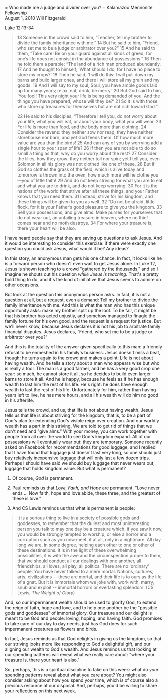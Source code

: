 = Who made me a judge and divider over you? =
Kalamazoo Mennonite Fellowship  
August 1, 2010 
Will Fitzgerald 

Luke 12:13-34

> 13 Someone in the crowd said to him, “Teacher, tell my brother to divide the family inheritance with me.” 14 But he said to him, “Friend, who set me to be a judge or arbitrator over you?” 15 And he said to them, “Take care! Be on your guard against all kinds of greed; for one’s life does not consist in the abundance of possessions.” 16 Then he told them a parable: “The land of a rich man produced abundantly. 17 And he thought to himself, ‘What should I do, for I have no place to store my crops?’ 18 Then he said, ‘I will do this: I will pull down my barns and build larger ones, and there I will store all my grain and my goods. 19 And I will say to my soul, Soul, you have ample goods laid up for many years; relax, eat, drink, be merry.’ 20 But God said to him, ‘You fool! This very night your life is being demanded of you. And the things you have prepared, whose will they be?’ 21 So it is with those who store up treasures for themselves but are not rich toward God.” 

> 22 He said to his disciples, “Therefore I tell you, do not worry about your life, what you will eat, or about your body, what you will wear. 23 For life is more than food, and the body more than clothing. 24 Consider the ravens: they neither sow nor reap, they have neither storehouse nor barn, and yet God feeds them. Of how much more value are you than the birds! 25 And can any of you by worrying add a single hour to your span of life? 26 If then you are not able to do so small a thing as that, why do you worry about the rest? 27 Consider the lilies, how they grow: they neither toil nor spin; yet I tell you, even Solomon in all his glory was not clothed like one of these. 28 But if God so clothes the grass of the field, which is alive today and tomorrow is thrown into the oven, how much more will he clothe you—you of little faith! 29 And do not keep striving for what you are to eat and what you are to drink, and do not keep worrying. 30 For it is the nations of the world that strive after all these things, and your Father knows that you need them. 31 Instead, strive for his kingdom, and these things will be given to you as well. 
32 “Do not be afraid, little flock, for it is your Father’s good pleasure to give you the kingdom. 33 Sell your possessions, and give alms. Make purses for yourselves that do not wear out, an unfailing treasure in heaven, where no thief comes near and no moth destroys. 34 For where your treasure is, there your heart will be also. 

I have heard people say that they are saving up questions to ask Jesus. And it would be interesting to consider this exercise: if there were exactly one question you could ask Jesus, what would it be? Any ideas?

In this story, an anonymous man gets his one chance. In fact, it looks like he is a forward person who doesn't even wait to get Jesus alone. In Luke 12, Jesus is shown teaching to a crowd "gathered by the thousands," and so I imagine he shouts out his question _while Jesus is teaching._ That's a pretty bold thing to do, and it's the kind of initiative that Jesus seems to admire on other occasions. 

But look at the question this anonymous person asks. In fact, it is not a question at all, but a request, even a demand: Tell my brother to divide the family inheritance with me. And this is what the man who has this unique opportunity asks: make my brother split up the loot. To be fair, it might be that his brother has acted unjustly, and somehow managed to finagle the family fortune for his own good, and the request is a request for justice. But we'll never know, because Jesus declares it is not his job to arbitrate family financial disputes. Jesus declares, “Friend, who set me to be a judge or arbitrator over you?”

And this is the totality of the answer given specifically to this man: a friendly refusal to be enmeshed in his family's business. Jesus doesn't miss a beat, though: he turns again to the crowd and makes a point: Life is not about having wealth. And he tells a story about a man who appears wise but who is really a fool. The man is a good farmer, and he has a very good crop one year: so much, he cannot store it all, so he decides to build even larger barns to store it all. And he is happy, because he feels as if he has enough wealth to last him the rest of his life. He's right: he does have enough wealth to last the rest of his life. Unfortunately for him, rather than having years left to live, he has mere hours, and all his wealth will do him no good in his afterlife. 

Jesus tells the crowd, and us, that life is not about having wealth. Jesus tells us that life is about striving for the kingdom, that is, to be a part of God's plan for extending God's visible reign over creation. And our worldly wealth has a part in this striving. We are told to get rid of things that we don't need and "give alms." With your money, you can work together with people from all over the world to see God's kingdom expand. All of our possessions will eventually wear out: they are temporary. Someone recently asked on Facebook for recommendations for good luggage, and I replied that I have found that luggage just doesn't last very long, so one should just buy relatively inexpensive luggage that will only last a few dozen trips. Perhaps I should have said we should buy luggage that never wears out, luggage that holds kingdom value. But what is permanent?


1. Of course, _God_ is permanent. 

2. Paul reminds us that _Love, Faith, and Hope_ are permanent. "Love never ends ... Now faith, hope and love abide, these three, and the greatest of these is love."

3. And CS Lewis reminds us that what is permanent is people:

> It is a serious thing to live in a society of possible gods and goddesses, to remember that the dullest and most uninteresting person you talk to may one day be a creature which, if you saw it now, you would be strongly tempted to worship, or else a horror and a corruption such as you now meet, if at all, only in a nightmare. All day long we are, in some degree, helping each other to one or other of these destinations. It is in the light of these overwhelming possibilities, it is with the awe and the circumspection proper to them, that we should conduct all our dealings with one another, all friendships, all loves, all play, all politics. There are no 'ordinary' people. You have never talked to a mere mortal. Nations, cultures, arts, civilizations -- these are mortal, and their life is to ours as the life of a gnat. But it is immortals whom we joke with, work with, marry, snub and exploit -- immortal horrors or everlasting splendors. (CS Lewis, _The Weight of Glory_)

And, so our impermanent wealth should be used to glorify God, to extend the reign of faith, hope and love, and to help one another be the "possible gods and goddesses" of immortal glory. Our treasure and our delight is meant to be God and people: loving, hoping, and having faith. God promises to take care of our day to day needs, just has God does for such impermanent creatures as flowers and birds. 

In fact, Jesus reminds us that God delights in giving us the kingdom, so that our striving looks more like responding to God's delightful gift, and our aligning our wealth to God's wealth. And Jesus reminds us that looking at our spending patterns will reveal what we really care about: "where your treasure is, there your heart is also." 

So, perhaps, this is a spiritual discipline to take on this week: what do _your_ spending patterns reveal about what you care about? You might also consider asking about how you spend your time, which is of course also a precious resource at our disposal. And, perhaps, you'd be willing to share your reflections on this next week.

